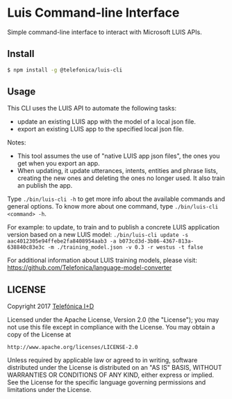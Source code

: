 # Luis Command-line Interface

Simple command-line interface to interact with Microsoft LUIS APIs.

## Install

```sh
$ npm install -g @telefonica/luis-cli
```

## Usage

This CLI uses the LUIS API to automate the following tasks:
* update an existing LUIS app with the model of a local json file.
* export an existing LUIS app to the specified local json file.

Notes:
* This tool assumes the use of "native LUIS app json files", the ones you get when you export an app.
* When updating, it update utterances, intents, entities and phrase lists, creating the new ones and
  deleting the ones no longer used. It also train an publish the app.

Type `./bin/luis-cli -h` to get more info about the available commands and general options.
To know more about one command, type `./bin/luis-cli <command> -h`.

For example: to update, to train and to publish a concrete LUIS application version based on a new LUIS model:
`./bin/luis-cli update -s aac4012305e94ffebe2fa8408954aab3 -a b073cd3d-3b86-4367-813a-638840c83e3c -m ./training_model.json -v 0.3 -r westus -t false`

For additional information about LUIS training models, please visit: https://github.com/Telefonica/language-model-converter


## LICENSE

Copyright 2017 [Telefónica I+D](http://www.tid.es)

Licensed under the Apache License, Version 2.0 (the "License");
you may not use this file except in compliance with the License.
You may obtain a copy of the License at

    http://www.apache.org/licenses/LICENSE-2.0

Unless required by applicable law or agreed to in writing, software
distributed under the License is distributed on an "AS IS" BASIS,
WITHOUT WARRANTIES OR CONDITIONS OF ANY KIND, either express or implied.
See the License for the specific language governing permissions and
limitations under the License.
